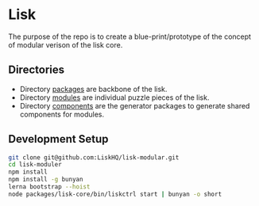 # Lisk

The purpose of the repo is to create a blue-print/prototype of the concept of modular verison of the lisk core.

## Directories

* Directory [packages](./packages) are backbone of the lisk.
* Directory [modules](./modules) are individual puzzle pieces of the lisk.
* Directory [components](./components) are the generator packages to generate shared components for modules.

## Development Setup

```bash
git clone git@github.com:LiskHQ/lisk-modular.git
cd lisk-moduler
npm install
npm install -g bunyan
lerna bootstrap --hoist
node packages/lisk-core/bin/liskctrl start | bunyan -o short
```
